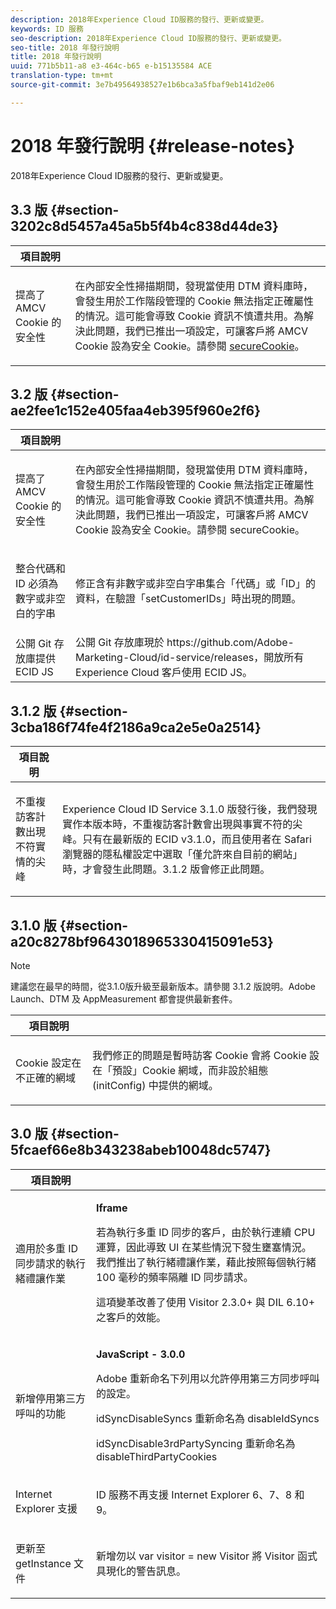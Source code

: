 ```yaml
---
description: 2018年Experience Cloud ID服務的發行、更新或變更。
keywords: ID 服務
seo-description: 2018年Experience Cloud ID服務的發行、更新或變更。
seo-title: 2018 年發行說明
title: 2018 年發行說明
uuid: 771b5b11-a8 e3-464c-b65 e-b15135584 ACE
translation-type: tm+mt
source-git-commit: 3e7b49564938527e1b6bca3a5fbaf9eb141d2e06

---
```



# 2018 年發行說明 {#release-notes}

2018年Experience Cloud ID服務的發行、更新或變更。

## 3.3 版 {#section-3202c8d5457a45a5b5f4b4c838d44de3}

<table id="table_201417BD540E4EE69911AABE9BF77509"> 
 <thead> 
  <tr> 
   <th colname="col1" class="entry"> 項目說明 </th> 
   <th colname="col2" class="entry"> </th> 
  </tr>
 </thead>
 <tbody> 
  <tr> 
   <td colname="col1"> <p>提高了 AMCV Cookie 的安全性 </p> </td> 
   <td colname="col2"> <p>在內部安全性掃描期間，發現當使用 DTM 資料庫時，會發生用於工作階段管理的 Cookie 無法指定正確屬性的情況。這可能會導致 Cookie 資訊不慎遭共用。為解決此問題，我們已推出一項設定，可讓客戶將 AMCV Cookie 設為安全 Cookie。請參閱 <a href="/help/library/function-vars/securecookie.md" format="https" scope="external">secureCookie</a>。 </p> </td> 
  </tr> 
 </tbody> 
</table>

## 3.2 版 {#section-ae2fee1c152e405faa4eb395f960e2f6}

<table id="table_6546F5C74E4742E4B5E9793BCEAB66FA"> 
 <thead> 
  <tr> 
   <th colname="col1" class="entry"> 項目說明 </th> 
   <th colname="col2" class="entry"> </th> 
  </tr>
 </thead>
 <tbody> 
  <tr> 
   <td colname="col1"> <p>提高了 AMCV Cookie 的安全性 </p> </td> 
   <td colname="col2"> <p>在內部安全性掃描期間，發現當使用 DTM 資料庫時，會發生用於工作階段管理的 Cookie 無法指定正確屬性的情況。這可能會導致 Cookie 資訊不慎遭共用。為解決此問題，我們已推出一項設定，可讓客戶將 AMCV Cookie 設為安全 Cookie。請參閱 secureCookie。 </p> </td> 
  </tr> 
  <tr> 
   <td colname="col1"> <p>整合代碼和 ID 必須為數字或非空白的字串 </p> </td> 
   <td colname="col2"> <p>修正含有非數字或非空白字串集合「代碼」或「ID」的資料，在驗證「setCustomerIDs」時出現的問題。 </p> </td> 
  </tr> 
  <tr> 
   <td colname="col1"> 公開 Git 存放庫提供 ECID JS </td> 
   <td colname="col2"> 公開 Git 存放庫現於 https://github.com/Adobe-Marketing-Cloud/id-service/releases，開放所有 Experience Cloud 客戶使用 ECID JS。 </td> 
  </tr> 
 </tbody> 
</table>

## 3.1.2 版 {#section-3cba186f74fe4f2186a9ca2e5e0a2514}

<table id="table_9FA4E20C996746A2A4219C9A0F759AD1"> 
 <thead> 
  <tr> 
   <th colname="col1" class="entry"> 項目說明 </th> 
   <th colname="col2" class="entry"> </th> 
  </tr>
 </thead>
 <tbody> 
  <tr> 
   <td colname="col1"> <p>不重複訪客計數出現不符實情的尖峰 </p> </td> 
   <td colname="col2"> <p>Experience Cloud ID Service 3.1.0 版發行後，我們發現實作本版本時，不重複訪客計數會出現與事實不符的尖峰。只有在最新版的 ECID v3.1.0，而且使用者在 Safari 瀏覽器的隱私權設定中選取「僅允許來自目前的網站」時，才會發生此問題。3.1.2 版會修正此問題。 </p> </td> 
  </tr> 
 </tbody> 
</table>

## 3.1.0 版 {#section-a20c8278bf9643018965330415091e53}

>[!NOTE]
>
>建議您在最早的時間，從3.1.0版升級至最新版本。請參閱 3.1.2 版說明。Adobe Launch、DTM 及 AppMeasurement 都會提供最新套件。

<table id="table_512039AFC4D34038B8F116B71EEEE7F6"> 
 <thead> 
  <tr> 
   <th colname="col1" class="entry"> 項目說明 </th> 
   <th colname="col2" class="entry"> </th> 
  </tr>
 </thead>
 <tbody> 
  <tr> 
   <td colname="col1"> <p>Cookie 設定在不正確的網域 </p> </td> 
   <td colname="col2"> <p>我們修正的問題是暫時訪客 Cookie 會將 Cookie 設在「預設」Cookie 網域，而非設於組態 (initConfig) 中提供的網域。 </p> </td> 
  </tr> 
 </tbody> 
</table>

## 3.0 版 {#section-5fcaef66e8b343238abeb10048dc5747}

<table id="table_7E9224D6CC924A2DB5119171C9DC5443"> 
 <thead> 
  <tr> 
   <th colname="col1" class="entry"> 項目說明 </th> 
   <th colname="col2" class="entry"> </th> 
  </tr>
 </thead>
 <tbody> 
  <tr> 
   <td colname="col1"> <p>適用於多重 ID 同步請求的執行緒禮讓作業 </p> </td> 
   <td colname="col2"> <p><b>Iframe</b> </p> <p>若為執行多重 ID 同步的客戶，由於執行連續 CPU 運算，因此導致 UI 在某些情況下發生壅塞情況。我們推出了執行緒禮讓作業，藉此按照每個執行緒 100 毫秒的頻率隔離 ID 同步請求。 </p> <p>這項變革改善了使用 Visitor 2.3.0+ 與 DIL 6.10+ 之客戶的效能。 </p> </td> 
  </tr> 
  <tr> 
   <td colname="col1"> 新增停用第三方呼叫的功能 </td> 
   <td colname="col2"> <p><b>JavaScript - 3.0.0</b> </p> <p>Adobe 重新命名下列用以允許停用第三方同步呼叫的設定。 </p> <p>idSyncDisableSyncs 重新命名為 disableIdSyncs </p> <p>idSyncDisable3rdPartySyncing 重新命名為 disableThirdPartyCookies </p> </td> 
  </tr> 
  <tr> 
   <td colname="col1"> <p>Internet Explorer 支援 </p> </td> 
   <td colname="col2"> <p>ID 服務不再支援 Internet Explorer 6、7、8 和 9。 </p> </td> 
  </tr> 
  <tr> 
   <td colname="col1"> <p>更新至 getInstance 文件 </p> </td> 
   <td colname="col2"> <p>新增勿以 var visitor = new Visitor 將 Visitor 函式具現化的警告訊息。 </p> </td> 
  </tr> 
 </tbody> 
</table>

